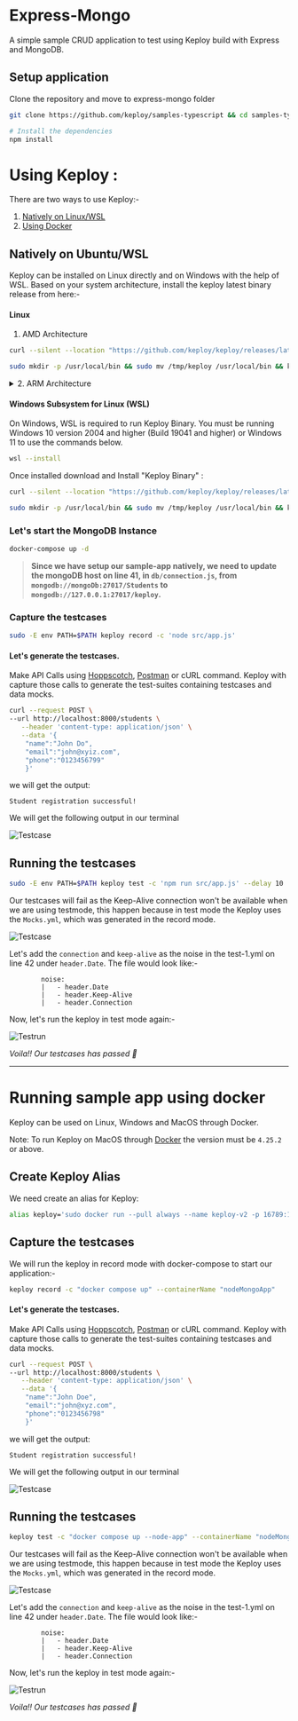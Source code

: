 # Express-Mongo

A simple sample CRUD application to test using Keploy build with Express and MongoDB.

## Setup application
Clone the repository and move to express-mongo folder
```bash
git clone https://github.com/keploy/samples-typescript && cd samples-typescript/express-mongo

# Install the dependencies
npm install
```

# Using Keploy :

There are two ways to use Keploy:-

1. [Natively on Linux/WSL](#natively-on-ubuntuwsl)
2. [Using Docker](#running-sample-app-using-docker)

## Natively on Ubuntu/WSL

Keploy can be installed on Linux directly and on Windows with the help of WSL. Based on your system architecture, install the keploy latest binary release from here:-

#### Linux
1. AMD Architecture
```zsh
curl --silent --location "https://github.com/keploy/keploy/releases/latest/download/keploy_linux_amd64.tar.gz" | tar xz -C /tmp

sudo mkdir -p /usr/local/bin && sudo mv /tmp/keploy /usr/local/bin && keploy
```

<details>
<Summary> 2. ARM Architecture </Summary>


```zsh
curl --silent --location "https://github.com/keploy/keploy/releases/latest/download/keploy_linux_arm64.tar.gz" | tar xz -C /tmp

sudo mkdir -p /usr/local/bin && sudo mv /tmp/keploy /usr/local/bin && keploy
```
</details>

#### Windows Subsystem for Linux (WSL)

On Windows, WSL is required to run Keploy Binary. You must be running Windows 10 version 2004 and higher (Build 19041 and higher) or Windows 11 to use the commands below.

```bash
wsl --install
```
Once installed download and Install "Keploy Binary" :

```bash
curl --silent --location "https://github.com/keploy/keploy/releases/latest/download/keploy_linux_amd64.tar.gz" | tar xz -C /tmp

sudo mkdir -p /usr/local/bin && sudo mv /tmp/keploy /usr/local/bin && keploy
```

### Let's start the MongoDB Instance
```zsh
docker-compose up -d
```

> **Since we have setup our sample-app natively, we need to update the mongoDB host on line 41, in `db/connection.js`, from `mongodb://mongoDb:27017/Students` to `mongodb://127.0.0.1:27017/keploy`.**

### Capture the testcases

```bash
sudo -E env PATH=$PATH keploy record -c 'node src/app.js'
```

#### Let's generate the testcases.
Make API Calls using [Hoppscotch](https://hoppscotch.io), [Postman](https://postman.com) or cURL command. Keploy with capture those calls to generate the test-suites containing testcases and data mocks.

```bash
curl --request POST \
--url http://localhost:8000/students \
   --header 'content-type: application/json' \
   --data '{
    "name":"John Do",
    "email":"john@xyiz.com",
    "phone":"0123456799"
    }'
```

we will get the output:

```
Student registration successful!
```

We will get the following output in our terminal

![Testcase](./img/testcase-node.png)

## Running the testcases

```bash
sudo -E env PATH=$PATH keploy test -c 'npm run src/app.js' --delay 10
```

Our testcases will fail as the Keep-Alive connection won't be available when we are using testmode, this happen because in test mode the Keploy uses the `Mocks.yml`, which was generated in the record mode.

![Testcase](./img/testrun-node-fail.png)

Let's add the `connection` and `keep-alive` as the noise in the test-1.yml on line 42 under `header.Date`. The file would look like:-
```
        noise:
        |   - header.Date
        |   - header.Keep-Alive
        |   - header.Connection
```

Now, let's run the keploy in test mode again:-

![Testrun](./img/testrun-node-pass.png)

*Voila!! Our testcases has passed 🌟*

---

# Running sample app using docker

Keploy can be used on Linux, Windows and MacOS through Docker.

Note: To run Keploy on MacOS through [Docker](https://docs.docker.com/desktop/release-notes/#4252) the version must be ```4.25.2``` or above.

## Create Keploy Alias
We need create an alias for Keploy:
```bash
alias keploy='sudo docker run --pull always --name keploy-v2 -p 16789:16789 --privileged --pid=host -it -v "$(pwd)":/files -v /sys/fs/cgroup:/sys/fs/cgroup -v /sys/kernel/debug:/sys/kernel/debug -v /sys/fs/bpf:/sys/fs/bpf -v /var/run/docker.sock:/var/run/docker.sock --rm ghcr.io/keploy/keploy'
```

## Capture the testcases
 
We will run the keploy in record mode with docker-compose to start our application:-
```bash
keploy record -c "docker compose up" --containerName "nodeMongoApp"
```

#### Let's generate the testcases.
Make API Calls using [Hoppscotch](https://hoppscotch.io), [Postman](https://postman.com) or cURL command. Keploy with capture those calls to generate the test-suites containing testcases and data mocks.

```bash
curl --request POST \
--url http://localhost:8000/students \
   --header 'content-type: application/json' \
   --data '{
    "name":"John Doe",
    "email":"john@xyz.com",
    "phone":"0123456798"
    }'
```

we will get the output:

```
Student registration successful!
```

We will get the following output in our terminal

![Testcase](./img/testcase-node.png)


## Running the testcases

```bash
keploy test -c "docker compose up --node-app" --containerName "nodeMongoApp" --delay 10
```

Our testcases will fail as the Keep-Alive connection won't be available when we are using testmode, this happen because in test mode the Keploy uses the `Mocks.yml`, which was generated in the record mode.

![Testcase](./img/testrun-node-fail.png)

Let's add the `connection` and `keep-alive` as the noise in the test-1.yml on line 42 under `header.Date`. The file would look like:-
```
        noise:
        |   - header.Date
        |   - header.Keep-Alive
        |   - header.Connection
```

Now, let's run the keploy in test mode again:-

![Testrun](./img/testrun-node-pass.png)

*Voila!! Our testcases has passed 🌟*